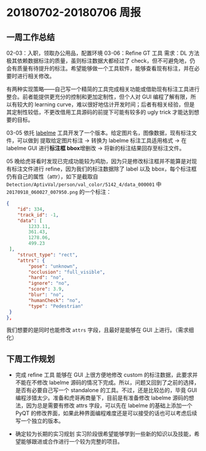 # 20180702-20180706 周报

## 一周工作总结

02-03：入职，领取办公用品，配置环境
03-06：Refine GT 工具
需求：DL 方法极其依赖数据标注的质量，虽则标注数据大都经过了 check，但不可避免地，仍会有质量有待提升的标注。希望能够做一个工具软件，能够查看现有标注，并在必要时进行相关修改。

有两种实现策略——自己写一个精简的工具完成相关功能或借助现有标注工具进行整合。前者能提供更充分的控制和更加定制性，但个人对 GUI 编程了解有限，所以有较大的 learning curve，难以很好地估计开发时间；后者有相关经验，但是其定制性较低，不更改借用工具源码的前提下可能有较多的 ugly trick 才能达到想要的目标。

03-05 依托 ﻿[labelme](https://github.com/wkentaro/labelme) 工具开发了一个版本。给定图片名，图像数据，现有标注文件，可以做到 提取给定图片标注 -> 转换为 labelme 标注工具适用格式 -> 在 labelme GUI 进行**标注框 bbox**增删改 -> 将新的标注结果回存至标注文件。

05 晚给虎哥看时发现已完成功能较为鸡肋，因为只是修改标注框并不能算是对现有标注文件进行 refine，因为我们的标注数据除了 label 以及 bbox，每个标注框仍有自己的属性（attr），如下是截取自 `Detection/AptivVal/person/val_color/5142_4/data_000001` 中 `20170918_060027_007950.png` 的一个标注：

``` json
{
    "id": 334,
    "track_id": -1,
    "data": [
        1233.11,
        361.43,
        1278.06,
        499.23
 ],
    "struct_type": "rect",
    "attrs": {
        "pose": "unknown",
        "occlusion": "full_visible",
        "hard": "no",
        "ignore": "no",
        "score": 3.9,
        "blur": "no",
        "humanCheck": "no",
        "type": "Pedestrian"
 }
},
```

我们想要的是同时也能修改 `attrs` 字段，且最好是能够在 GUI 上进行。（需求细化）

## 下周工作规划

* 完成 refine 工具
能够在 GUI 上很方便地修改 custom 的标注数据，此要求并不能在不修改 labelme 源码的情况下完成。所以，问题又回到了之前的选择，是否有必要自己写一个 standalone 的工具。不过，还是比较怂的，毕竟 GUI 编程涉猎太少。准备和虎哥再商量下，目前是有准备修改 labelme 源码的想法，因为总是需要有修改 attrs 字段，可以先在 labelme 的基础上添加一个 PyQT 的修改界面，如果此种界面编程难度还是可以接受的话也可以考虑后续写一个独立的版本。

* 确定较为长期的实习规划
实习阶段很希望能够学到一些新的知识以及技能，希望能够跟进或合作进行一个较为完整的项目。